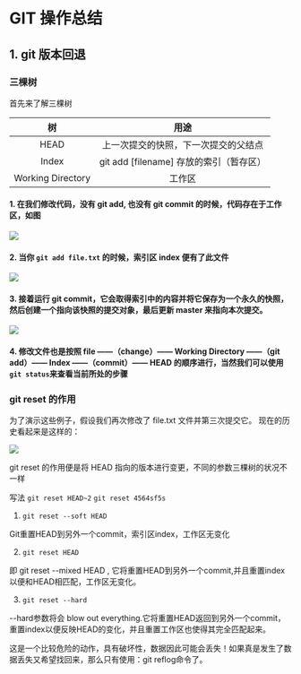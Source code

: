# GIT 操作总结

## 1. git 版本回退

### 三棵树

首先来了解三棵树

|树|用途|
|:---:|:---:|
|HEAD|上一次提交的快照，下一次提交的父结点|
|Index|git add [filename] 存放的索引（暂存区）|
|Working Directory|工作区|

#### 1. 在我们修改代码，没有 git add, 也没有 git commit 的时候，代码存在于工作区，如图
![](https://user-gold-cdn.xitu.io/2019/3/13/16975a2ff36abc3c?w=679&h=521&f=png&s=31765)


#### 2. 当你 `git add file.txt` 的时候，索引区 index 便有了此文件
![](https://user-gold-cdn.xitu.io/2019/3/13/16975a7d3a41dec1?w=672&h=572&f=png&s=42432)

#### 3. 接着运行 git commit，它会取得索引中的内容并将它保存为一个永久的快照，然后创建一个指向该快照的提交对象，最后更新 master 来指向本次提交。

![](https://user-gold-cdn.xitu.io/2019/3/13/16975abdedaffd11?w=681&h=581&f=png&s=58542)

#### 4. 修改文件也是按照 file ——（change）—— Working Directory ——（git add）—— Index ——（commit）—— HEAD 的顺序进行，当然我们可以使用 `git status`来查看当前所处的步骤

### git reset 的作用

为了演示这些例子，假设我们再次修改了 file.txt 文件并第三次提交它。 现在的历史看起来是这样的：

![](https://user-gold-cdn.xitu.io/2019/3/13/16975b42fae5c123?w=676&h=545&f=png&s=71768)

git reset 的作用便是将 HEAD 指向的版本进行变更，不同的参数三棵树的状况不一样

写法 `git reset HEAD~2` `git reset 4564sf5s`

1. `git reset --soft HEAD`

Git重置HEAD到另外一个commit，索引区index，工作区无变化

2. `git reset HEAD`

即 git reset --mixed HEAD , 它将重置HEAD到另外一个commit,并且重置index以便和HEAD相匹配，工作区无变化。

3. `git reset --hard`

--hard参数将会 blow out everything.它将重置HEAD返回到另外一个commit，重置index以便反映HEAD的变化，并且重置工作区也使得其完全匹配起来。

这是一个比较危险的动作，具有破坏性，数据因此可能会丢失！如果真是发生了数据丢失又希望找回来，那么只有使用：git reflog命令了。